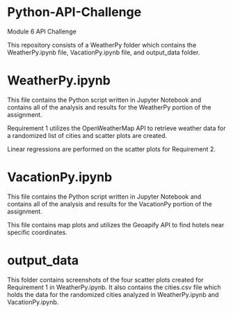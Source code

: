 # Python-API-Challenge
Module 6 API Challenge

This repository consists of a WeatherPy folder which contains the WeatherPy.ipynb file, VacationPy.ipynb file, and output_data folder.


# WeatherPy.ipynb
This file contains the Python script written in Jupyter Notebook and contains all of the analysis and results for the WeatherPy portion of the assignment.

Requirement 1 utilizes the OpenWeatherMap API to retrieve weather data for a randomized list of cities and scatter plots are created.

Linear regressions are performed on the scatter plots for Requirement 2.


# VacationPy.ipynb
This file contains the Python script written in Jupyter Notebook and contains all of the analysis and results for the VacationPy portion of the assignment.

This file contains map plots and utilizes the Geoapify API to find hotels near specific coordinates.

# output_data
This folder contains screenshots of the four scatter plots created for Requirement 1 in WeatherPy.ipynb. It also contains the cities.csv file which holds the data for the randomized cities analyzed in WeatherPy.ipynb and VacationPy.ipynb.

